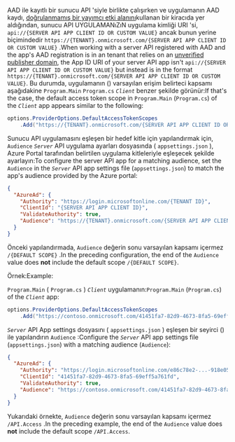 <span data-ttu-id="29983-101">AAD ile kayıtlı bir sunucu API 'siyle birlikte çalışırken ve uygulamanın AAD kaydı, [doğrulanmamış bir yayımcı etki alanını](/azure/active-directory/develop/howto-configure-publisher-domain)kullanan bir kiracıda yer aldığından, sunucu API UYGULAMANıZıN uygulama kimliği URI 'si, `api://{SERVER API APP CLIENT ID OR CUSTOM VALUE}` ancak bunun yerine biçimindedir `https://{TENANT}.onmicrosoft.com/{SERVER API APP CLIENT ID OR CUSTOM VALUE}` .</span><span class="sxs-lookup"><span data-stu-id="29983-101">When working with a server API registered with AAD and the app's AAD registration is in an tenant that relies on an [unverified publisher domain](/azure/active-directory/develop/howto-configure-publisher-domain), the App ID URI of your server API app isn't `api://{SERVER API APP CLIENT ID OR CUSTOM VALUE}` but instead is in the format `https://{TENANT}.onmicrosoft.com/{SERVER API APP CLIENT ID OR CUSTOM VALUE}`.</span></span> <span data-ttu-id="29983-102">Bu durumda, uygulamanın () varsayılan erişim belirteci kapsamı aşağıdakine `Program.Main` `Program.cs` *`Client`* benzer şekilde görünür:</span><span class="sxs-lookup"><span data-stu-id="29983-102">If that's the case, the default access token scope in `Program.Main` (`Program.cs`) of the *`Client`* app appears similar to the following:</span></span>

```csharp
options.ProviderOptions.DefaultAccessTokenScopes
    .Add("https://{TENANT}.onmicrosoft.com/{SERVER API APP CLIENT ID OR CUSTOM VALUE}/{DEFAULT SCOPE}");
```

<span data-ttu-id="29983-103">Sunucu API uygulamasını eşleşen bir hedef kitle için yapılandırmak için, `Audience` *`Server`* API uygulama ayarları dosyasında ( `appsettings.json` ), Azure Portal tarafından belirtilen uygulama kitleleriyle eşleşecek şekilde ayarlayın:</span><span class="sxs-lookup"><span data-stu-id="29983-103">To configure the server API app for a matching audience, set the `Audience` in the *`Server`* API app settings file (`appsettings.json`) to match the app's audience provided by the Azure portal:</span></span>

```json
{
  "AzureAd": {
    "Authority": "https://login.microsoftonline.com/{TENANT ID}",
    "ClientId": "{SERVER API APP CLIENT ID}",
    "ValidateAuthority": true,
    "Audience": "https://{TENANT}.onmicrosoft.com/{SERVER API APP CLIENT ID OR CUSTOM VALUE}"
  }
}
```

<span data-ttu-id="29983-104">Önceki yapılandırmada, `Audience` değerin sonu varsayılan kapsamı  içermez `/{DEFAULT SCOPE}` .</span><span class="sxs-lookup"><span data-stu-id="29983-104">In the preceding configuration, the end of the `Audience` value does **not** include the default scope `/{DEFAULT SCOPE}`.</span></span>

<span data-ttu-id="29983-105">Örnek:</span><span class="sxs-lookup"><span data-stu-id="29983-105">Example:</span></span>

<span data-ttu-id="29983-106">`Program.Main` ( `Program.cs` ) *`Client`* uygulamanın:</span><span class="sxs-lookup"><span data-stu-id="29983-106">`Program.Main` (`Program.cs`) of the *`Client`* app:</span></span>

```csharp
options.ProviderOptions.DefaultAccessTokenScopes
    .Add("https://contoso.onmicrosoft.com/41451fa7-82d9-4673-8fa5-69eff5a761fd/API.Access");
```

<span data-ttu-id="29983-107">*`Server`* API App settings dosyasını ( `appsettings.json` ) eşleşen bir seyirci () ile yapılandırın `Audience` :</span><span class="sxs-lookup"><span data-stu-id="29983-107">Configure the *`Server`* API app settings file (`appsettings.json`) with a matching audience (`Audience`):</span></span>

```json
{
  "AzureAd": {
    "Authority": "https://login.microsoftonline.com/e86c78e2-...-918e0565a45e",
    "ClientId": "41451fa7-82d9-4673-8fa5-69eff5a761fd",
    "ValidateAuthority": true,
    "Audience": "https://contoso.onmicrosoft.com/41451fa7-82d9-4673-8fa5-69eff5a761fd"
  }
}
```

<span data-ttu-id="29983-108">Yukarıdaki örnekte, `Audience` değerin sonu varsayılan kapsamı  içermez `/API.Access` .</span><span class="sxs-lookup"><span data-stu-id="29983-108">In the preceding example, the end of the `Audience` value does **not** include the default scope `/API.Access`.</span></span>
